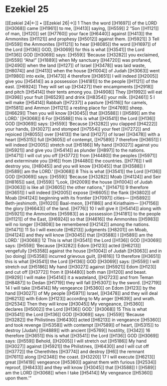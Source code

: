 # Ezekiel 25
[[Ezekiel 24|←]] • [[Ezekiel 26|→]]
1 Then the word [[H1697]] of the LORD [[H3068]] came [[H1961]] to me, [[H413]] saying, [[H559]] 
2 “Son [[H1121]] of man, [[H120]] set [[H7760]] your face [[H6440]] against [[H413]] the Ammonites [[H1121]] and prophesy [[H5012]] against them. [[H5921]] 
3 Tell [[H559]] the Ammonites [[H1121]] to hear [[H8085]] the word [[H1697]] of the Lord [[H136]] GOD, [[H3069]] for this is what [[H3541]] the Lord [[H136]] GOD [[H3069]] says: [[H559]] ‘Because [[H3282]] you exclaimed, [[H559]] “Aha!” [[H1889]] when My sanctuary [[H4720]] was profaned, [[H2490]] when the land [[H127]] of Israel [[H3478]] was laid waste, [[H8074]] and [[H413]] when the house [[H1004]] of Judah [[H3063]] went [[H1980]] into exile, [[H1473]] 
4 therefore [[H3651]] I will indeed [[H2005]] give you [[H5414]] as a possession [[H4181]] to the people [[H1121]] of the east. [[H6924]] They will set up [[H3427]] their encampments [[H2918]] and pitch [[H5414]] their tents among you. [[H4908]] They [[H1992]] will eat [[H398]] your fruit [[H6529]] and drink [[H8354]] your milk. [[H2461]] 
5 I will make [[H5414]] Rabbah [[H7237]] a pasture [[H5116]] for camels, [[H1581]] and Ammon [[H1121]] a resting place for [[H4769]] sheep. [[H6629]] Then you will know [[H3045]] that [[H3588]] I [[H589]] am the LORD.’ [[H3068]] 
6 For [[H3588]] this is what [[H3541]] the Lord [[H136]] GOD [[H3069]] says: [[H559]] ‘Because [[H3282]] you clapped [[H4222]] your hands, [[H3027]] and stomped [[H7554]] your feet [[H7272]] and rejoiced [[H8055]] over [[H413]] the land [[H127]] of Israel [[H3478]] with a heart [[H5315]] full [[H3605]] of contempt, [[H7589]] 
7 therefore [[H3651]] I will indeed [[H2005]] stretch out [[H5186]] My hand [[H3027]] against you [[H5921]] and give you [[H5414]] as plunder [[H897]] to the nations. [[H1471]] I will cut you off [[H3772]] from [[H4480]] the peoples [[H5971]] and exterminate you [[H6]] from [[H4480]] the countries. [[H776]] I will destroy you, [[H8045]] and you will know [[H3045]] that [[H3588]] I [[H589]] am the LORD.’ [[H3068]] 
8 This is what [[H3541]] the Lord [[H136]] GOD [[H3069]] says: [[H559]] ‘Because [[H3282]] Moab [[H4124]] and Seir [[H8165]] said, [[H559]] “Look, [[H2009]] the house [[H1004]] of Judah [[H3063]] is like all [[H3605]] the other nations,” [[H1471]] 
9 therefore [[H3651]] I will indeed [[H2005]] expose [[H6605]] the flank [[H3802]] of Moab [[H4124]] beginning with its frontier [[H7097]] cities— [[H5892]] Beth-jeshimoth, [[H1020]] Baal-meon, [[H1186]] and Kiriathaim— [[H7156]] the glory [[H6643]] of the land. [[H776]] 
10 I will give it [[H5414]] along with [[H5921]] the Ammonites [[H5983]] as a possession [[H4181]] to the people [[H1121]] of the East, [[H6924]] so that [[H4616]] the Ammonites [[H5983]] will no longer [[H3808]] be remembered [[H2142]] among the nations. [[H1471]] 
11 So I will execute [[H6213]] judgments [[H8201]] on Moab, [[H4124]] and they will know [[H3045]] that [[H3588]] I [[H589]] am the LORD.’ [[H3068]] 
12 This is what [[H3541]] the Lord [[H136]] GOD [[H3069]] says: [[H559]] ‘Because [[H3282]] Edom [[H123]] acted [[H6213]] vengefully [[H5358]] against the house [[H1004]] of Judah [[H3063]] and in [so doing] [[H5358]] incurred grievous guilt, [[H816]] 
13 therefore [[H3651]] this is what [[H3541]] the Lord [[H136]] GOD [[H3069]] says: [[H559]] I will stretch out [[H5186]] My hand [[H3027]] against [[H5921]] Edom [[H123]] and cut off [[H3772]] from it [[H4480]] both man [[H120]] and beast. [[H929]] I will make [[H5414]] it a wasteland, [[H2723]] and from Teman [[H8487]] to Dedan [[H1719]] they will fall [[H5307]] by the sword. [[H2719]] 
14 I will take [[H5414]] My vengeance [[H5360]] on Edom [[H123]] by the hand [[H3027]] of My people [[H5971]] Israel, [[H3478]] and they will deal [[H6213]] with Edom [[H123]] according to My anger [[H639]] and wrath. [[H2534]] Then they will know [[H3045]] My vengeance, [[H5360]] declares [[H5002]] the Lord [[H136]] GOD.’ [[H3068]] 
15 This is what [[H3541]] the Lord [[H136]] GOD [[H3069]] says: [[H559]] ‘Because [[H3282]] the Philistines [[H6430]] acted [[H6213]] in vengeance [[H5360]] and took revenge [[H5358]] with contempt [[H7589]] of heart, [[H5315]] to destroy [Judah] [[H4889]] with ancient [[H5769]] hostility, [[H342]] 
16 therefore [[H3651]] this is what [[H3541]] the Lord [[H136]] GOD [[H3069]] says: [[H559]] Behold, [[H2005]] I will stretch out [[H5186]] My hand [[H3027]] against [[H5921]] the Philistines, [[H6430]] and I will cut off [[H3772]] the Cherethites [[H3774]] and destroy [[H6]] the remnant [[H7611]] along [[H2348]] the coast. [[H3220]] 
17 I will execute [[H6213]] great [[H1419]] vengeance [[H5360]] against them  with furious [[H2534]] reproof, [[H8433]] and they will know [[H3045]] that [[H3588]] I [[H589]] am the LORD [[H3068]] when I take [[H5414]] My vengeance [[H5360]] upon them.’”  
